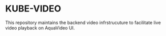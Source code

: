# KUBE-VIDEO #

This repository maintains the backend video infrstrucuture to facilitate live video playback on AquaVideo UI.